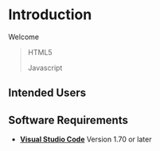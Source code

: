 # Introduction

Welcome

> HTML5
>
> Javascript

## Intended Users

## Software Requirements

- [**Visual Studio Code**](https://code.visualstudio.com/download) Version 1.70 or later

